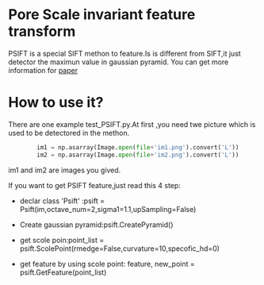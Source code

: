 # Pore Scale invariant feature transform
PSIFT is a special SIFT methon to feature.Is is different from SIFT,it just detector the maximun value in gaussian pyramid.
You can get more information for [paper](https://www.sciencedirect.com/science/article/pii/S003132031400394X)

# How to use it?
There are one example test_PSIFT.py.At first ,you need twe picture which is used to be detectored in the methon.
```python
        im1 = np.asarray(Image.open(file+'im1.png').convert('L'))
        im2 = np.asarray(Image.open(file+'im2.png').convert('L'))
```
im1 and im2 are images you gived.

If you want to get PSIFT feature,just read this 4 step:
* declar class 'Psift' :psift = Psift(im,octave_num=2,sigma1=1.1,upSampling=False)

* Create gaussian pyramid:psift.CreatePyramid()
* get scole poin:point_list = psift.ScolePoint(rmedge=False,curvature=10,specofic_hd=0)

* get feature by using scole point:  feature, new_point = psift.GetFeature(point_list)

